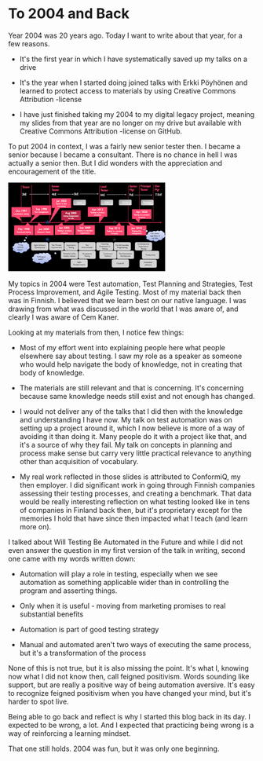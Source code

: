 # To 2004 and Back

Year 2004 was 20 years ago. Today I want to write about that year, for a few reasons. 

* It's the first year in which I have systematically saved up my talks on a drive

* It's the year when I started doing joined talks with Erkki Pöyhönen and learned to protect access to materials by using Creative Commons Attribution -license

* I have just finished taking my 2004 to my digital legacy project, meaning my slides from that year are no longer on my drive but available with Creative Commons Attribution -license on GitHub.  

To put 2004 in context, I was a fairly new senior tester then. I became a senior because I became a consultant. There is no chance in hell I was actually a senior then. But I did wonders with the appreciation and encouragement of the title. 

![My Career Timeline](timeline.png)

My topics in 2004 were Test automation, Test Planning and Strategies, Test Process Improvement, and Agile Testing. Most of my material back then was in Finnish. I believed that we learn best on our native language. I was drawing from what was discussed in the world that I was aware of, and clearly I was aware of Cem Kaner. 

Looking at my materials from then, I notice few things:

* Most of my effort went into explaining people here what people elsewhere say about testing. I saw my role as a speaker as someone who would help navigate the body of knowledge, not in creating that body of knowledge. 

* The materials are still relevant and that is concerning. It's concerning because same knowledge needs still exist and not enough has changed. 

* I would not deliver any of the talks that I did then with the knowledge and understanding I have now. My talk on test automation was on setting up a project around it, which I now believe is more of a way of avoiding it than doing it. Many people do it with a project like that, and it's a source of why they fail. My talk on concepts in planning and process make sense but carry very little practical relevance to anything other than acquisition of vocabulary. 

* My real work reflected in those slides is attributed to ConformiQ, my then employer. I did significant work in going through Finnish companies assessing their testing processes, and creating a benchmark. That data would be really interesting reflection on what testing looked like in tens of companies in Finland back then, but it's proprietary except for the memories I hold that have since then impacted what I teach (and learn more on). 

I talked about Will Testing Be Automated in the Future and while I did not even answer the question in my first version of the talk in writing, second one came with my words written down:

* Automation will play a role in testing, especially when we see automation as something applicable wider than in controlling the program and asserting things. 

* Only when it is useful - moving from marketing promises to real substantial benefits

* Automation is part of good testing strategy

* Manual and automated aren't two ways of executing the same process, but it's a transformation of the process

None of this is not true, but it is also missing the point. It's what I, knowing now what I did not know then, call feigned positivism. Words sounding like support, but are really a positive way of being automation aversive. It's easy to recognize feigned positivism when you have changed your mind, but it's harder to spot live. 

Being able to go back and reflect is why I started this blog back in its day. I expected to be wrong, a lot. And I expected that practicing being wrong is a way of reinforcing a learning mindset. 

That one still holds. 2004 was fun, but it was only one beginning. 